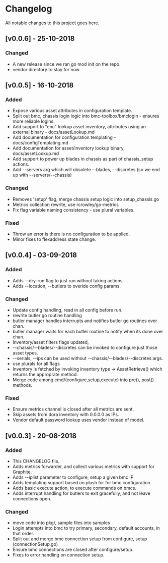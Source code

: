 # Changelog
All notable changes to this project goes here.

## [v0.0.6] - 25-10-2018
### Changed
- A new release since we ran go mod init on the repo.
- vendor directory to stay for now.

## [v0.0.5] - 16-10-2018
### Added
- Expose various asset attributes in configuration template.
- Split out bmc, chassis login logic into bmc-toolbox/bmclogin - ensures more reliable logins.
- Add support to "enc" lookup asset inventory, attributes using an external binary - docs/assetLookup.md
- Add documentation for configuration templating - docs/configTemplating.md
- Add documentation for asset/inventory lookup binary, docs/assetLookup.md
- Add support to power up blades in chassis as part of chassis_setup actions.
- Add --servers arg which will obsolete --blades, --discretes (so we end up with --servers/--chassis)

### Changed
- Removes 'setup' flag, merge chassis setup logic into setup_chassis.go
- Metrics collection rewrite, use rcrowley/go-metrics
- Fix flag variable naming consistency - use plural variables.

### Fixed
- Throw an error is there is no configuration to be applied.
- Minor fixes to flexaddress state change.

## [v0.0.4] - 03-09-2018
### Added
- Adds --dry-run flag to just run without taking actions.
- Adds --location, --butlers to overide config params.

### Changed
- Update config handling, read in all config before run.
- rewrite butler go routine handling
 - butler manager handles interrupts and notifies butler go routines over chan.
 - butler manager waits for each butler routine to notify when its done over chan.
- Inventory/asset filters flags updated,
 - --chassis/--blades/--discretes can be invoked to configure just those asset types.
 - --serials, --ips can be used without --chassis/--blades/--discretes args.
 - use plurals for all flags
- Inventory is fetched by invoking inventory type -> AssetRetrieve() which returns the approprate method.
- Merge code among cmd/(configure,setup,execute) into pre(), post() methods.

### Fixed
- Ensure metrics channel is closed after all metrics are sent.
- Skip assets from dora inventory with 0.0.0.0 as IPs.
- Vendor default password lookup uses vendor instead of model.

## [v0.0.3] - 20-08-2018
### Added
- This CHANGELOG file.
- Adds metrics forwarder, and collect various metrics with support for Graphite.
- Adds --iplist parameter to configure, setup a given bmc IP
- Adds templating support based on plush for for bmc configuration.
- Adds basic execute action, to execute commands on bmcs.
- Adds interrupt handling for butlers to exit gracefully, and not leave connections open.

### Changed
- move code into pkg/, sample files into samples
- Login attempts into bmc to try primary, secondary, default accounts, in that order.
- Split out and merge bmc connection setup from configure, setup (connectionSetup.go)
- Ensure bmc connections are closed after configure/setup.
- Fixes to error handling on connection setup.
